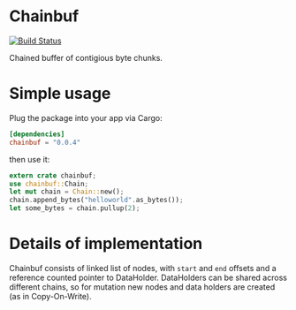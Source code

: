 
# Chainbuf
[![Build Status](https://travis-ci.org/little-arhat/rust-chainbuf.svg?branch=master)](https://travis-ci.org/little-arhat/rust-chainbuf)

Chained buffer of contigious byte chunks.

# Simple usage

Plug the package into your app via Cargo:

```toml
[dependencies]
chainbuf = "0.0.4"
```

then use it:

```rust
extern crate chainbuf;
use chainbuf::Chain;
let mut chain = Chain::new();
chain.append_bytes("helloworld".as_bytes());
let some_bytes = chain.pullup(2);
```

# Details of implementation
Chainbuf consists of linked list of nodes, with `start` and `end`
offsets and a reference counted pointer to DataHolder. DataHolders can be
shared across different chains, so for mutation new nodes and data holders
are created (as in Copy-On-Write).
